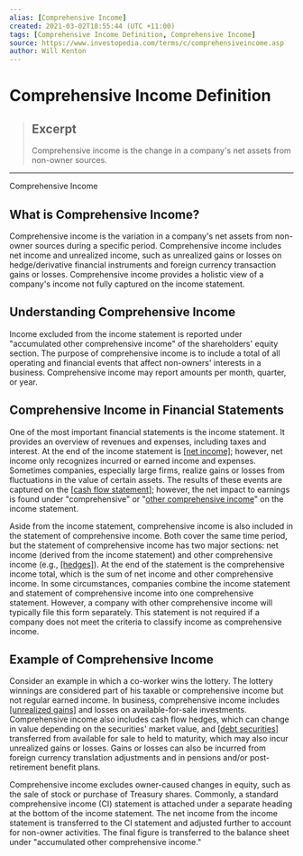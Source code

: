 ```yaml
---
alias: [Comprehensive Income]
created: 2021-03-02T18:55:44 (UTC +11:00)
tags: [Comprehensive Income Definition, Comprehensive Income]
source: https://www.investopedia.com/terms/c/comprehensiveincome.asp
author: Will Kenton
---
```


# Comprehensive Income Definition

> ## Excerpt
> Comprehensive income is the change in a company's net assets from non-owner sources.

---

Comprehensive Income
## What is Comprehensive Income?

Comprehensive income is the variation in a company's net assets from non-owner sources during a specific period. Comprehensive income includes net income and unrealized income, such as unrealized gains or losses on hedge/derivative financial instruments and foreign currency transaction gains or losses. Comprehensive income provides a holistic view of a company's income not fully captured on the income statement.

## Understanding Comprehensive Income

Income excluded from the income statement is reported under "accumulated other comprehensive income" of the shareholders' equity section. The purpose of comprehensive income is to include a total of all operating and financial events that affect non-owners' interests in a business. Comprehensive income may report amounts per month, quarter, or year. 

## Comprehensive Income in Financial Statements

One of the most important financial statements is the income statement. It provides an overview of revenues and expenses, including taxes and interest. At the end of the income statement is [[net income]](https://www.investopedia.com/terms/n/netincome.asp); however, net income only recognizes incurred or earned income and expenses. Sometimes companies, especially large firms, realize gains or losses from fluctuations in the value of certain assets. The results of these events are captured on the [[cash flow statement]](https://www.investopedia.com/terms/c/cashflowstatement.asp); however, the net impact to earnings is found under "comprehensive" or "[other comprehensive income](https://www.investopedia.com/ask/answers/071415/what-are-some-examples-items-count-comprehensive-income.asp)" on the income statement.

Aside from the income statement, comprehensive income is also included in the statement of comprehensive income. Both cover the same time period, but the statement of comprehensive income has two major sections: net income (derived from the income statement) and other comprehensive income (e.g., [[hedges]](https://www.investopedia.com/terms/h/hedge.asp)). At the end of the statement is the comprehensive income total, which is the sum of net income and other comprehensive income. In some circumstances, companies combine the income statement and statement of comprehensive income into one comprehensive statement. However, a company with other comprehensive income will typically file this form separately. This statement is not required if a company does not meet the criteria to classify income as comprehensive income.

## Example of Comprehensive Income

Consider an example in which a co-worker wins the lottery. The lottery winnings are considered part of his taxable or comprehensive income but not regular earned income. In business, comprehensive income includes [[unrealized gains]](https://www.investopedia.com/terms/u/unrealizedgain.asp) and losses on available-for-sale investments. Comprehensive income also includes cash flow hedges, which can change in value depending on the securities' market value, and [[debt securities]](https://www.investopedia.com/terms/d/debtsecurity.asp) transferred from available for sale to held to maturity, which may also incur unrealized gains or losses. Gains or losses can also be incurred from foreign currency translation adjustments and in pensions and/or post-retirement benefit plans.

Comprehensive income excludes owner-caused changes in equity, such as the sale of stock or purchase of Treasury shares. Commonly, a standard comprehensive income (CI) statement is attached under a separate heading at the bottom of the income statement. The net income from the income statement is transferred to the CI statement and adjusted further to account for non-owner activities. The final figure is transferred to the balance sheet under "accumulated other comprehensive income."
